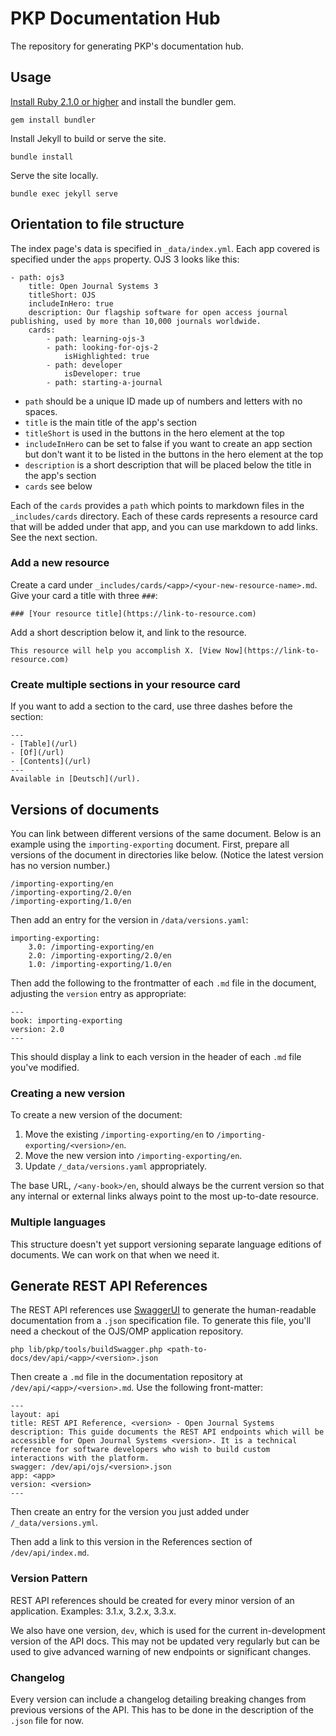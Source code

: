 # PKP Documentation Hub

The repository for generating PKP's documentation hub.

## Usage

[Install Ruby 2.1.0 or higher](https://www.ruby-lang.org/en/documentation/installation/) and install the bundler gem.

```
gem install bundler
```

Install Jekyll to build or serve the site.

```
bundle install
```

Serve the site locally.

```
bundle exec jekyll serve
```

## Orientation to file structure

The index page's data is specified in `_data/index.yml`. Each app covered is specified under the `apps` property. OJS 3 looks like this:

```
- path: ojs3
	title: Open Journal Systems 3
	titleShort: OJS
	includeInHero: true
	description: Our flagship software for open access journal publishing, used by more than 10,000 journals worldwide.
	cards:
		- path: learning-ojs-3
		- path: looking-for-ojs-2
			isHighlighted: true
		- path: developer
			isDeveloper: true
		- path: starting-a-journal
```

- `path` should be a unique ID made up of numbers and letters with no spaces.
- `title` is the main title of the app's section
- `titleShort` is used in the buttons in the hero element at the top
- `includeInHero` can be set to false if you want to create an app section but don't want it to be listed in the buttons in the hero element at the top
- `description` is a short description that will be placed below the title in the app's section
- `cards` see below

Each of the `cards` provides a `path` which points to markdown files in the `_includes/cards` directory. Each of these cards represents a resource card that will be added under that app, and you can use markdown to add links. See the next section.

### Add a new resource

Create a card under `_includes/cards/<app>/<your-new-resource-name>.md`. Give your card a title with three `###`:

```
### [Your resource title](https://link-to-resource.com)
```

Add a short description below it, and link to the resource.

```
This resource will help you accomplish X. [View Now](https://link-to-resource.com)
```

### Create multiple sections in your resource card

If you want to add a section to the card, use three dashes before the section:

```
---
- [Table](/url)
- [Of](/url)
- [Contents](/url)
---
Available in [Deutsch](/url).
```

## Versions of documents

You can link between different versions of the same document. Below is an example using the `importing-exporting` document. First, prepare all versions of the document in directories like below. (Notice the latest version has no version number.)

```
/importing-exporting/en
/importing-exporting/2.0/en
/importing-exporting/1.0/en
```

Then add an entry for the version in `/data/versions.yaml`:

```
importing-exporting:
	3.0: /importing-exporting/en
	2.0: /importing-exporting/2.0/en
	1.0: /importing-exporting/1.0/en
```

Then add the following to the frontmatter of each `.md` file in the document, adjusting the `version` entry as appropriate:

```
---
book: importing-exporting
version: 2.0
---
```

This should display a link to each version in the header of each `.md` file you've modified.

### Creating a new version

To create a new version of the document:

1. Move the existing `/importing-exporting/en` to `/importing-exporting/<version>/en`.
2. Move the new version into `/importing-exporting/en`.
3. Update `/_data/versions.yaml` appropriately.

The base URL, `/<any-book>/en`, should always be the current version so that any internal or external links always point to the most up-to-date resource.

### Multiple languages

This structure doesn't yet support versioning separate language editions of documents. We can work on that when we need it.

## Generate REST API References

The REST API references use [SwaggerUI](https://swagger.io/tools/swagger-ui/) to generate the human-readable documentation from a `.json` specification file. To generate this file, you'll need a checkout of the OJS/OMP application repository.

```
php lib/pkp/tools/buildSwagger.php <path-to-docs/dev/api/<app>/<version>.json
```

Then create a `.md` file in the documentation repository at `/dev/api/<app>/<version>.md`. Use the following front-matter:

```
---
layout: api
title: REST API Reference, <version> - Open Journal Systems
description: This guide documents the REST API endpoints which will be accessible for Open Journal Systems <version>. It is a technical reference for software developers who wish to build custom interactions with the platform.
swagger: /dev/api/ojs/<version>.json
app: <app>
version: <version>
---
```

Then create an entry for the version you just added under `/_data/versions.yml`.

Then add a link to this version in the References section of `/dev/api/index.md`.

### Version Pattern

REST API references should be created for every minor version of an application. Examples: 3.1.x, 3.2.x, 3.3.x.

We also have one version, `dev`, which is used for the current in-development version of the API docs. This may not be updated very regularly but can be used to give advanced warning of new endpoints or significant changes.

### Changelog

Every version can include a changelog detailing breaking changes from previous versions of the API. This has to be done in the description of the `.json` file for now.
